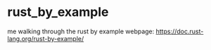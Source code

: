 # rust_by_example
me walking through the rust by example webpage:
https://doc.rust-lang.org/rust-by-example/

